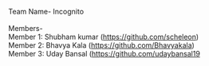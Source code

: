Team Name- Incognito<br/>
<br/>
Members-<br/>
Member 1: Shubham kumar (https://github.com/scheleon)<br/>
Member 2: Bhavya Kala (https://github.com/Bhavyakala)<br/>
Member 3: Uday Bansal (https://github.com/udaybansal19<br/>
